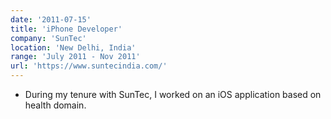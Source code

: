 ```yaml
---
date: '2011-07-15'
title: 'iPhone Developer'
company: 'SunTec'
location: 'New Delhi, India'
range: 'July 2011 - Nov 2011'
url: 'https://www.suntecindia.com/'
---
```


- During my tenure with SunTec, I worked on an iOS application based on health domain.
